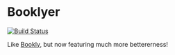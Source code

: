# Booklyer

[![Build Status](https://travis-ci.org/gargrave/booklyer.svg?branch=master)](https://travis-ci.org/gargrave/booklyer)

Like [Bookly](https://github.com/gargrave/bookly-client-firebase), but now featuring much more bettererness!

